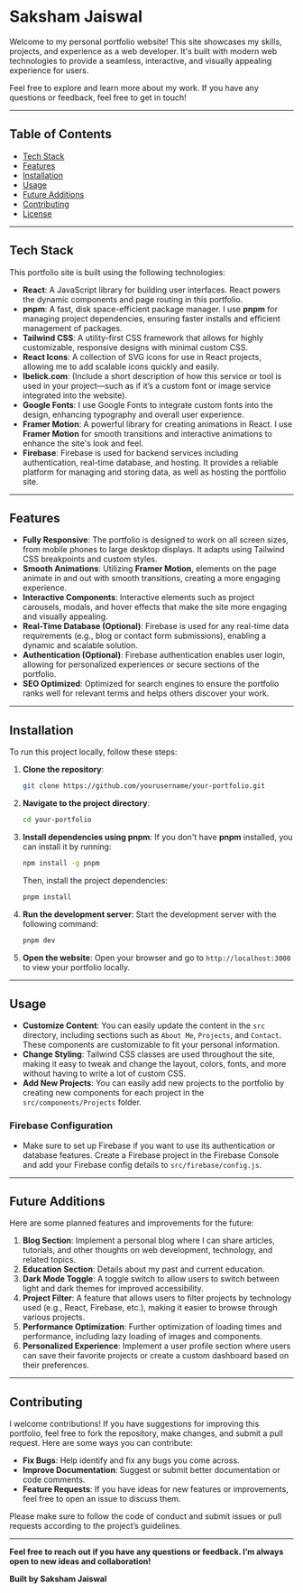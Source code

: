 # Saksham Jaiswal

Welcome to my personal portfolio website! This site showcases my skills, projects, and experience as a web developer. It's built with modern web technologies to provide a seamless, interactive, and visually appealing experience for users.

Feel free to explore and learn more about my work. If you have any questions or feedback, feel free to get in touch!

---

## Table of Contents

- [Tech Stack](#tech-stack)
- [Features](#features)
- [Installation](#installation)
- [Usage](#usage)
- [Future Additions](#future-additions)
- [Contributing](#contributing)
- [License](#license)

---

## Tech Stack

This portfolio site is built using the following technologies:

- **React**: A JavaScript library for building user interfaces. React powers the dynamic components and page routing in this portfolio.
- **pnpm**: A fast, disk space-efficient package manager. I use **pnpm** for managing project dependencies, ensuring faster installs and efficient management of packages.
- **Tailwind CSS**: A utility-first CSS framework that allows for highly customizable, responsive designs with minimal custom CSS.
- **React Icons**: A collection of SVG icons for use in React projects, allowing me to add scalable icons quickly and easily.
- **Ibelick.com**: (Include a short description of how this service or tool is used in your project—such as if it’s a custom font or image service integrated into the website).
- **Google Fonts**: I use Google Fonts to integrate custom fonts into the design, enhancing typography and overall user experience.
- **Framer Motion**: A powerful library for creating animations in React. I use **Framer Motion** for smooth transitions and interactive animations to enhance the site's look and feel.
- **Firebase**: Firebase is used for backend services including authentication, real-time database, and hosting. It provides a reliable platform for managing and storing data, as well as hosting the portfolio site.

---

## Features

- **Fully Responsive**: The portfolio is designed to work on all screen sizes, from mobile phones to large desktop displays. It adapts using Tailwind CSS breakpoints and custom styles.
- **Smooth Animations**: Utilizing **Framer Motion**, elements on the page animate in and out with smooth transitions, creating a more engaging experience.
- **Interactive Components**: Interactive elements such as project carousels, modals, and hover effects that make the site more engaging and visually appealing.
- **Real-Time Database (Optional)**: Firebase is used for any real-time data requirements (e.g., blog or contact form submissions), enabling a dynamic and scalable solution.
- **Authentication (Optional)**: Firebase authentication enables user login, allowing for personalized experiences or secure sections of the portfolio.
- **SEO Optimized**: Optimized for search engines to ensure the portfolio ranks well for relevant terms and helps others discover your work.

---

## Installation

To run this project locally, follow these steps:

1. **Clone the repository**:
    ```bash
    git clone https://github.com/yourusername/your-portfolio.git
    ```

2. **Navigate to the project directory**:
    ```bash
    cd your-portfolio
    ```

3. **Install dependencies using pnpm**:
    If you don't have **pnpm** installed, you can install it by running:
    ```bash
    npm install -g pnpm
    ```
    Then, install the project dependencies:
    ```bash
    pnpm install
    ```

4. **Run the development server**:
    Start the development server with the following command:
    ```bash
    pnpm dev
    ```

5. **Open the website**:
    Open your browser and go to `http://localhost:3000` to view your portfolio locally.

---

## Usage

- **Customize Content**: You can easily update the content in the `src` directory, including sections such as `About Me`, `Projects`, and `Contact`. These components are customizable to fit your personal information.
- **Change Styling**: Tailwind CSS classes are used throughout the site, making it easy to tweak and change the layout, colors, fonts, and more without having to write a lot of custom CSS.
- **Add New Projects**: You can easily add new projects to the portfolio by creating new components for each project in the `src/components/Projects` folder.

### Firebase Configuration

- Make sure to set up Firebase if you want to use its authentication or database features. Create a Firebase project in the Firebase Console and add your Firebase config details to `src/firebase/config.js`.

---

## Future Additions

Here are some planned features and improvements for the future:

1. **Blog Section**: Implement a personal blog where I can share articles, tutorials, and other thoughts on web development, technology, and related topics.
2. **Education Section**: Details about my past and current education.
3. **Dark Mode Toggle**: A toggle switch to allow users to switch between light and dark themes for improved accessibility.
4. **Project Filter**: A feature that allows users to filter projects by technology used (e.g., React, Firebase, etc.), making it easier to browse through various projects.
5. **Performance Optimization**: Further optimization of loading times and performance, including lazy loading of images and components.
6. **Personalized Experience**: Implement a user profile section where users can save their favorite projects or create a custom dashboard based on their preferences.

---

## Contributing

I welcome contributions! If you have suggestions for improving this portfolio, feel free to fork the repository, make changes, and submit a pull request. Here are some ways you can contribute:

- **Fix Bugs**: Help identify and fix any bugs you come across.
- **Improve Documentation**: Suggest or submit better documentation or code comments.
- **Feature Requests**: If you have ideas for new features or improvements, feel free to open an issue to discuss them.

Please make sure to follow the code of conduct and submit issues or pull requests according to the project’s guidelines.

---

**Feel free to reach out if you have any questions or feedback. I’m always open to new ideas and collaboration!**

**Built by Saksham Jaiswal**

